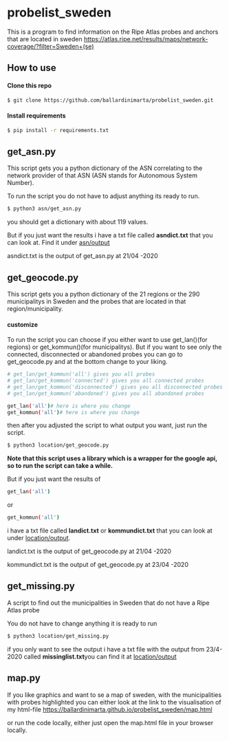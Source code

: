 # probelist_sweden
This is a program to find information on the Ripe Atlas probes and anchors that are located in sweden
https://atlas.ripe.net/results/maps/network-coverage/?filter=Sweden+(se)

## How to use
#### Clone this repo
```bash
$ git clone https://github.com/ballardinimarta/probelist_sweden.git
```

#### Install requirements
```bash
$ pip install -r requirements.txt
```
## get_asn.py
This script gets you a python dictionary of the ASN correlating to the network provider of that ASN
(ASN stands for Autonomous System Number).

To run the script you do not have to adjust anything its ready to run.

```bash
$ python3 asn/get_asn.py
```
you should get a dictionary with about 119 values.

But if you just want the results i have a txt file called <b>asndict.txt</b> that you can look at. Find it under [asn/output](https://github.com/ballardinimarta/probelist_sweden/tree/master/asn/output)

asndict.txt is the output of get_asn.py at 21/04 -2020

## get_geocode.py
This script gets you a python dictionary of the 21 regions or the 290 municipalitys in Sweden and the probes that are located in that region/municipality.

#### customize
To run the script you can choose if you either want to use get_lan()(for regions) or get_kommun()(for municipalitys). But if you want to see only the connected, disconnected or abandoned probes you can go to get_geocode.py and at the bottom change to your liking.

```bash
# get_lan/get_kommun('all') gives you all probes
# get_lan/get_kommun('connected') gives you all connected probes
# get_lan/get_kommun('disconnected') gives you all disconnected probes
# get_lan/get_kommun('abandoned') gives you all abandoned probes

get_lan('all')# here is where you change
get_kommun('all')# here is where you change
```
then after you adjusted the script to what output you want, just run the script.

```bash
$ python3 location/get_geocode.py
```

<b>Note that this script uses a library which is a wrapper for the google api, so to run the script can take a while.</b>

But if you just want the results of
```bash
get_lan('all')
```
or
```bash
get_kommun('all')
```

i have a txt file called <b>landict.txt</b> or <b>kommundict.txt</b> that you can look at under [location/output](https://github.com/ballardinimarta/probelist_sweden/tree/master/location/output).

landict.txt is the output of get_geocode.py at 21/04 -2020

kommundict.txt is the output of get_geocode.py at 23/04 -2020

## get_missing.py
A script to find out the municipalities in Sweden that do not have a Ripe Atlas probe

You do not have to change anything it is ready to run
```bash
$ python3 location/get_missing.py
```
if you only want to see the output i have a txt file with the output from 23/4-2020 called <b>missinglist.txt</b>you can find it at [location/output](https://github.com/ballardinimarta/probelist_sweden/tree/master/location/output)

## map.py
If you like graphics and want to se a map of sweden, with the municipalities with probes highlighted you can either look at the link to the visualisation of my html-file https://ballardinimarta.github.io/probelist_sweden/map.html

or run the code locally, either just open the map.html file in your browser locally.

